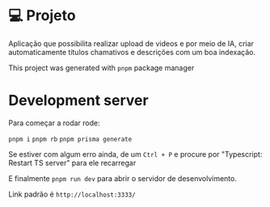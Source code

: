 # 💻 Projeto

Aplicação que possibilita realizar upload de videos e por meio de IA, criar automaticamente títulos chamativos e descrições com um boa indexação.

This project was generated with `pnpm` package manager

# Development server

Para começar a rodar rode:

`pnpm i` 
`pnpm rb` 
`pnpm prisma generate` 

Se estiver com algum erro ainda, de um `Ctrl + P` e procure por "Typescript: Restart TS server" para ele recarregar 

E finalmente
`pnpm run dev` para abrir o servidor de desenvolvimento.

Link padrão é `http://localhost:3333/`
